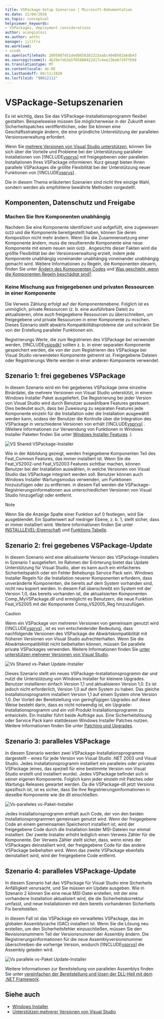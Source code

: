 ```yaml
---
title: VSPackage-Setup Szenarien | Microsoft-Dokumentation
ms.date: 11/04/2016
ms.topic: conceptual
helpviewer_keywords:
- VSPackages, deployment considerations
author: acangialosi
ms.author: anthc
manager: jillfra
ms.workload:
- vssdk
ms.openlocfilehash: 2095087451ded8858382323aabc4048582a6db43
ms.sourcegitcommit: 4b29efeb3a5f05888422417c4ee236e07197fb94
ms.translationtype: MT
ms.contentlocale: de-DE
ms.lasthandoff: 09/11/2020
ms.locfileid: "90012112"
---
```

# <a name="vspackage-setup-scenarios"></a>VSPackage-Setupszenarien

Es ist wichtig, dass Sie das VSPackage-Installationsprogramm flexibel gestalten. Beispielsweise müssen Sie möglicherweise in der Zukunft einen Sicherheitspatches veröffentlichen, oder Sie können eine Geschäftsstrategie ändern, die eine gründliche Unterstützung der parallelen Versionsverwaltung erfordert.

Wenn Sie [mehrere Versionen von Visual Studio unterstützen](../../extensibility/supporting-multiple-versions-of-visual-studio.md), können Sie sich über die Vorteile und Probleme bei der Unterstützung paralleler Installationen von [!INCLUDE[vsprvs](../../code-quality/includes/vsprvs_md.md)] mit freigegebenen oder parallelen Installationen Ihres VSPackage informieren. Kurz gesagt bieten Ihnen parallele VSPackages die größte Flexibilität bei der Unterstützung neuer Funktionen von [!INCLUDE[vsprvs](../../code-quality/includes/vsprvs_md.md)] .

Die in diesem Thema erläuterten Szenarien sind nicht Ihre einzige Wahl, sondern werden als empfohlene bewährte Methoden vorgestellt.

## <a name="components-privacy-and-sharing"></a>Komponenten, Datenschutz und Freigabe

### <a name="make-your-components-independent"></a>Machen Sie Ihre Komponenten unabhängig

Nachdem Sie eine Komponente identifiziert und aufgefüllt, eine zugewiesen `GUID` und die Komponente bereitgestellt haben, können Sie deren Komposition nicht mehr ändern. Wenn Sie die Zusammensetzung einer Komponente ändern, muss die resultierende Komponente eine neue Komponente mit einem neuen sein `GUID` . Angesichts dieser Fakten wird die größte Flexibilität bei der Versionsverwaltung erzielt, indem jede Komponente unabhängig voneinander unabhängig voneinander unabhängig gemacht wird. Weitere Informationen zu Regeln, die Komponenten steuern, finden Sie unter [Ändern des Komponenten Codes](/windows/desktop/Msi/changing-the-component-code) und [Was geschieht, wenn die Komponenten Regeln beschädigt sind?](/windows/desktop/Msi/what-happens-if-the-component-rules-are-broken).

### <a name="do-not-mix-shared-and-private-resources-in-a-component"></a>Keine Mischung aus freigegebenen und privaten Ressourcen in einer Komponente

Die Verweis Zählung erfolgt auf der Komponentenebene. Folglich ist es unmöglich, private Ressourcen (z. b. eine ausführbare Datei) zu aktualisieren, ohne auch freigegebene Ressourcen zu überschreiben, um freigegebene und private Ressourcen in einer Komponente zu mischen. Dieses Szenario stellt abwärts Kompatibilitätsprobleme dar und schränkt Sie von der Erstellung paralleler Funktionen ein.

Registrierungs Werte, die zum Registrieren des VSPackage bei verwendet werden, [!INCLUDE[vsipsdk](../../extensibility/includes/vsipsdk_md.md)] sollten z. b. in einer separaten Komponente gespeichert werden, die von der zum Registrieren des VSPackage bei Visual Studio verwendeten Komponente getrennt ist. Freigegebene Dateien oder Registrierungs Werte werden in einer anderen Komponente verwendet.

## <a name="scenario-1-shared-vspackage"></a>Szenario 1: frei gegebenes VSPackage

In diesem Szenario wird ein frei gegebenes VSPackage (eine einzelne Binärdatei, die mehrere Versionen von Visual Studio unterstützt, in einem Windows Installer Paket ausgeliefert. Die Registrierung bei jeder Version von Visual Studio wird durch Benutzer auswählbare Features gesteuert. Dies bedeutet auch, dass bei Zuweisung zu separaten Features jede Komponente einzeln für die Installation oder die Installation ausgewählt werden kann, sodass der Benutzer die Kontrolle über die Integration des VSPackage in verschiedene Versionen von erhält [!INCLUDE[vsprvs](../../code-quality/includes/vsprvs_md.md)] . (Weitere Informationen zur Verwendung von Funktionen in Windows Installer Paketen finden Sie unter [Windows Installer Features](/windows/desktop/Msi/windows-installer-features) .)

![VS Shared VSPackage-Installer](../../extensibility/internals/media/vs_sharedpackage.gif "VS_SharedPackage")

Wie in der Abbildung gezeigt, werden freigegebene Komponenten Teil des Feat_Common Features, das immer installiert ist. Wenn Sie die Feat_VS2002-und Feat_VS2003 Features sichtbar machen, können Benutzer bei der Installation auswählen, in welche Versionen von Visual Studio das VSPackage integriert werden soll. Benutzer können auch Windows Installer Wartungsmodus verwenden, um Funktionen hinzuzufügen oder zu entfernen. in diesem Fall werden die VSPackage-Registrierungsinformationen aus unterschiedlichen Versionen von Visual Studio hinzugefügt oder entfernt.

> [!NOTE]
> Wenn Sie die Anzeige Spalte einer Funktion auf 0 festlegen, wird Sie ausgeblendet. Ein Spaltenwert auf niedriger Ebene, z. b. 1, stellt sicher, dass er immer installiert wird. Weitere Informationen finden Sie unter [INSTALLLEVEL-Eigenschaft](/windows/desktop/Msi/installlevel) und [Funktions Tabelle](/windows/desktop/Msi/feature-table).

## <a name="scenario-2-shared-vspackage-update"></a>Szenario 2: frei gegebenes VSPackage-Update

In diesem Szenario wird eine aktualisierte Version des VSPackage-Installers in Szenario 1 ausgeliefert. Im Rahmen der Erörterung bietet das Update Unterstützung für Visual Studio, aber es kann auch ein einfacheres Sicherheitspatch oder ein Fehler Behebungs Service Pack sein. Windows Installer Regeln für die Installation neuerer Komponenten erfordern, dass unveränderte Komponenten, die bereits auf dem System vorhanden sind, nicht neu kopiert werden. In diesem Fall überschreibt ein System mit der Version 1,0, das bereits vorhanden ist, die aktualisierten Komponenten Comp_MyVSPackage.dll und ermöglicht es Benutzern, die neue Funktion Feat_VS2005 mit der Komponente Comp_VS2005_Reg hinzuzufügen.

> [!CAUTION]
> Wenn ein VSPackage von mehreren Versionen von gemeinsam genutzt wird [!INCLUDE[vsprvs](../../code-quality/includes/vsprvs_md.md)] , ist es von entscheidender Bedeutung, dass nachfolgende Versionen des VSPackage die Abwärtskompatibilität mit früheren Versionen von Visual Studio aufrechterhalten. Wenn Sie die Abwärtskompatibilität nicht beibehalten können, müssen Sie parallele private VSPackages verwenden. Weitere Informationen finden Sie [unter unterstützen mehrerer Versionen von Visual Studio](../../extensibility/supporting-multiple-versions-of-visual-studio.md).

![Vs Shared vs-Paket Update-Installer](../../extensibility/internals/media/vs_sharedpackageupdate.gif "VS_SharedPackageUpdate")

Dieses Szenario stellt ein neues VSPackage-Installationsprogramm dar und nutzt die Unterstützung von Windows Installer für kleinere Upgrades. Benutzer installieren einfach Version 1,1 und aktualisieren Version 1,0. Es ist jedoch nicht erforderlich, Version 1,0 auf dem System zu haben. Das gleiche Installationsprogramm installiert Version 1,1 auf einem System ohne Version 1,0. Der Vorteil der Bereitstellung von geringfügigen Upgrades auf diese Weise besteht darin, dass es nicht notwendig ist, ein Upgrade-Installationsprogramm und ein voll Produkt Installationsprogramm zu entwickeln. Ein Installer führt beide Aufträge aus. Eine Sicherheitslösung oder Service Pack kann stattdessen Windows Installer Patches nutzen. Weitere Informationen finden Sie unter [Patching und Upgrades](/windows/desktop/Msi/patching-and-upgrades).

## <a name="scenario-3-side-by-side-vspackage"></a>Szenario 3: paralleles VSPackage

In diesem Szenario werden zwei VSPackage-Installationsprogramme dargestellt – eines für jede Version von Visual Studio .NET 2003 und Visual Studio. Jedes Installationsprogramm installiert ein paralleles oder privates VSPackage (eines, das speziell für eine bestimmte Version von Visual Studio erstellt und installiert wurde). Jedes VSPackage befindet sich in seiner eigenen Komponente. Folglich kann jeder einzeln mit Patches oder Wartungs Releases gewartet werden. Da die VSPackage-dll jetzt Versions spezifisch ist, ist es sicher, dass Sie Ihre Registrierungsinformationen in dieselbe Komponente wie die dll einschließen.

![Vs-paralleles vs-Paket-Installer](../../extensibility/internals/media/vs_sbys_package.gif "VS_SbyS_Package")

Jedes Installationsprogramm enthält auch Code, der von den beiden Installationsprogrammen gemeinsam genutzt wird. Wenn der freigegebene Code an einem gemeinsamen Speicherort installiert ist, wird der freigegebene Code durch die Installation beider MSI-Dateien nur einmal installiert. Der zweite Installer erhöht lediglich einen Verweis Zähler für die Komponente. Der Verweis Zähler stellt sicher, dass, wenn eines der VSPackages deinstalliert wird, der freigegebene Code für das andere VSPackage beibehalten wird. Wenn das zweite VSPackage ebenfalls deinstalliert wird, wird der freigegebene Code entfernt.

## <a name="scenario-4-side-by-side-vspackage-update"></a>Szenario 4: paralleles VSPackage-Update

In diesem Szenario hat das VSPackage für Visual Studio eine Sicherheits Anfälligkeit verursacht, und Sie müssen ein Update ausgeben. Wie in Szenario 2 können Sie eine neue MSI-Datei erstellen, mit der eine vorhandene Installation aktualisiert wird, die die Sicherheitskorrektur umfasst, und neue Installationen mit dem bereits vorhandenen Sicherheits Fix bereitstellen.

In diesem Fall ist das VSPackage ein verwaltetes VSPackage, das im globalen Assemblycache (GAC) installiert ist. Wenn Sie die Lösung neu erstellen, um den Sicherheitsfehler einzuschließen, müssen Sie den Revisionsnummern Teil der Versionsnummer der Assembly ändern. Die Registrierungsinformationen für die neue Assemblyversionsnummer überschreiben die vorherige Version, wodurch [!INCLUDE[vsprvs](../../code-quality/includes/vsprvs_md.md)] die Assembly geladen wird.

![Vs parallele vs-Paket Update-Installer](../../extensibility/internals/media/vs_sbys_packageupdate.gif "VS_SbyS_PackageUpdate")

Weitere Informationen zur Bereitstellung von parallelen Assemblys finden Sie unter [vereinfachen der Bereitstellung und lösen der DLL-Hell mit dem .NET Framework](/previous-versions/dotnet/articles/ms973843(v=msdn.10)).

## <a name="see-also"></a>Siehe auch

- [Windows Installer](/windows/desktop/Msi/windows-installer-portal)
- [Unterstützen mehrerer Versionen von Visual Studio](../../extensibility/supporting-multiple-versions-of-visual-studio.md)